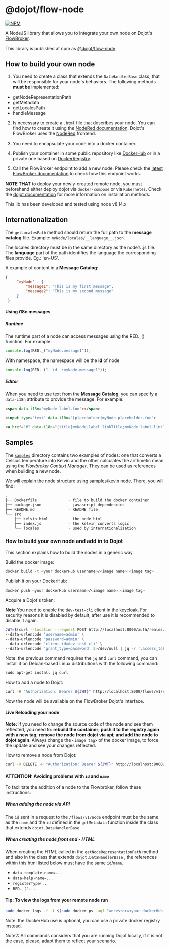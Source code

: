 # @dojot/flow-node

[![NPM](https://nodei.co/npm/@dojot/flow-node.png?mini=true)](https://npmjs.org/package/@dojot/flow-node)

A NodeJS library that allows you to integrate your own node on Dojot's [FlowBroker](https://github.com/dojot/flowbroker).

This library is published at npm as [@dojot/flow-node](https://npmjs.org/package/@dojot/flow-node).

## How to build your own node

1) You need to create a class that extends the `DataHandlerBase` class, that will be responsible for your node's behaviors. The following methods
__must be__ implemented:
  - getNodeRepresentationPath
  - getMetadata
  - getLocalesPath
  - handleMessage

2) Is necessary to create a `.html` file that describes your node. You can find how to create it using the [NodeRed documentation](https://nodered.org/docs/creating-nodes/). Dojot's FlowBroker uses the [NodeRed](https://nodered.org/) frontend.


3) You need to encapsulate your code into a docker container.

4) Publish your container in some public repository like [DockerHub](https://hub.docker.com/) or in a private one based on [DockerRegistry](https://docs.docker.com/registry).

5) Call the FlowBroker endpoint to add a new node. Please check the [latest FlowBroker documentation](https://dojot.github.io/flowbroker/apiary_latest.html) to check
how this endpoint works.


__NOTE THAT__ to deploy your newly-created remote node, you must beforehand either deploy dojot via `docker-compose` or via `Kubernetes`. Check the [dojot documentation](https://dojotdocs.readthedocs.io) for more information on installation methods.

This lib has been developed and tested using node v8.14.x

## Internationalization

The `getLocalesPath` method should return the full path to the __message catalog__ file. Example: `myNode/locales/__language__.json`.

The locales directory must be in the same directory as the node’s .js file.
The __language__ part of the path identifies the language the corresponding files provide. Eg.: 'en-US'.

A example of content in a  __Message Catalog__:

```json
{
     "myNode" : {
         "message1": "This is my first message",
         "message2": "This is my second message"
     }
 }
```

#### Using i18n messages

##### Runtime
The runtime part of a node can access messages using the RED._() function. For example:

```javascript
console.log(RED._("myNode.message1"));
```

With namespace, the namespace will be the __id__ of node
```javascript
console.log(RED._("__id__:myNode.message1"));
```

##### Editor

When you need to use text from the __Message Catalog__, you can specify a ``data-i18n`` attribute to provide the message. For example:


```html
<span data-i18n="myNode.label.foo"></span>

<input type="text" data-i18n="[placeholder]myNode.placeholder.foo">

<a href="#" data-i18n="[title]myNode.label.linkTitle;myNode.label.linkText"></a>
```

## Samples

The [`samples`](./samples) directory contains two examples of nodes: one that converts a Celsius temperature into Kelvin and the other calculates the arithmetic mean using the *Flowbroker Context Manager*. They can be used as references when building a new node.

We will explain the node structure using [samples/kevin](./samples/kevin) node. There, you will find:

``` sh
.
├── Dockerfile              - file to build the docker container
├── package.json            - javascript dependencies
├── README.md               - README file
└── src
    ├── kelvin.html         - the node html
    ├── index.js            - the kelvin converts logic
    └── locales             - used by internationalization
```

### How to build your own node and add in to Dojot

This section explains how to build the nodes in a generic way.


Build the docker image:
```sh
docker build -t <your dockerHub username>/<image name>:<image tag> .
```

Publish it on your DockerHub:
```sh
docker push <your dockerHub username>/<image name>:<image tag>
```

Acquire a Dojot's token:

__Note__ You need to enable the `dev-test-cli` client in the keycloak. For security reasons it is disabled by default, after use it is recommended to disable it again.

```sh
JWT=$(curl --location --request POST http://localhost:8000/auth/realms/admin/protocol/openid-connect/token \
--data-urlencode 'username=admin' \
--data-urlencode 'password=admin' \
--data-urlencode 'client_id=dev-test-cli' \
--data-urlencode 'grant_type=password' 2>/dev/null | jq -r '.access_token')
```

Note: the previous command requires the `jq` and `curl` command, you can install it on Debian-based Linux distributions with the following command:
```
sudo apt-get install jq curl
```

How to add a node to Dojot:

```sh
curl -H "Authorization: Bearer ${JWT}" http://localhost:8000/flows/v1/node -H 'content-type: application/json' -d '{"image": "<your dockerHub username>/<node name>:<image tag>", "id":"<node name>"}'
```
Now the node will be available on the FlowBroker Dojot's interface.

#### Live Reloading your node

**Note:** If you need to change the source code of the node and see them reflected, you need to: **rebuild the container**; **push it to the registry again with a new tag**; **remove the node from dojot via api**; **and add the node to dojot again**. Always change the `<image tag>` of the docker image, to force the update and see your changes reflected.

How to remove a node from Dojot:

```sh
curl -X DELETE -H "Authorization: Bearer ${JWT}" http://localhost:8000//flows/v1/node/<node name> -H 'content-type: application/json'
```

#### **ATTENTION**: Avoiding problems with `id` and `name`

To facilitate the addition of a node to the Flowbroker, follow these instructions:

##### **When adding the node via API**

The `id` sent in a request to the `/flows/v1/node` endpoint must be the same as the `name` and the `id` defined in the `getMetadata` function inside the class that extends `dojot.DataHandlerBase`.

##### **When creating the node front end - HTML**

When creating the HTML called in the `getNodeRepresentationPath`  method and also in the class that extends `dojot.DataHandlerBase` , the references within this html listed below must have the same `id`/`name`.

- `data-template-name=...`
- `data-help-name=...`
- `registerType(..`
- `RED._("...`

#### Tip: To view the logs from your remote node run

```sh
sudo docker logs -f -t $(sudo docker ps -aqf "ancestor=<your dockerHub username>/<node name>:<unique-id>")
```

Note: the DockerHub use is optional, you can use a private docker registry instead.

Note2: All commands considers that you are running Dojot locally, if it is not
the case, please, adapt them to reflect your scenario.
